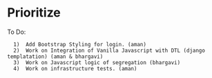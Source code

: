 ﻿# Prioritize
  To Do: 
  
      1)  Add Bootstrap Styling for login. (aman)
      2)  Work on Integration of Vanilla Javascript with DTL (django templatation) (aman & bhargavi)
      3)  Work on Javascript logic of segregation (bhargavi)
      4)  Work on infrastructure tests. (aman)
